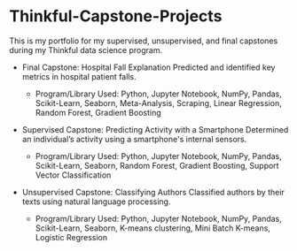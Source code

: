 # Thinkful-Capstone-Projects

This is my portfolio for my supervised, unsupervised, and final capstones during my Thinkful data science program. 

- Final Capstone: Hospital Fall Explanation
Predicted and identified key metrics in hospital patient falls.
    - Program/Library Used: Python, Jupyter Notebook, NumPy, Pandas, Scikit-Learn, Seaborn, Meta-Analysis, Scraping, Linear Regression, Random Forest, Gradient Boosting 

- Supervised Capstone: Predicting Activity with a Smartphone
Determined an individual’s activity using a smartphone's internal sensors.
    - Program/Library Used: Python, Jupyter Notebook, NumPy, Pandas, Scikit-Learn, Seaborn, Random Forest, Gradient  Boosting, Support Vector Classification

- Unsupervised Capstone: Classifying Authors
Classified authors by their texts using natural language processing. 
    - Program/Library Used: Python, Jupyter Notebook, NumPy, Pandas, Scikit-Learn, Seaborn, K-means clustering, Mini Batch K-means, Logistic Regression
